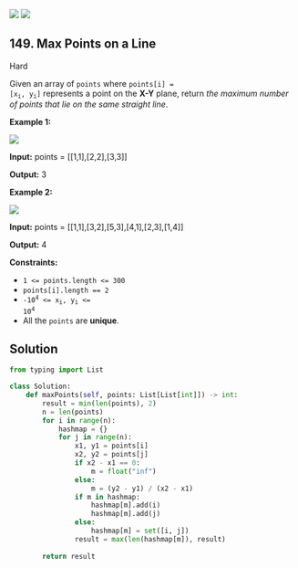 [![](https://img.shields.io/github/stars/LeetCode-Top-Interview-150/LeetCode-Top-Interview-150?label=Stars&style=flat-square)](https://github.com/LeetCode-Top-Interview-150/LeetCode-Top-Interview-150)
[![](https://img.shields.io/github/forks/LeetCode-Top-Interview-150/LeetCode-Top-Interview-150?label=Fork%20me%20on%20GitHub%20&style=flat-square)](https://github.com/LeetCode-Top-Interview-150/LeetCode-Top-Interview-150/fork)

## 149\. Max Points on a Line

Hard

Given an array of `points` where <code>points[i] = [x<sub>i</sub>, y<sub>i</sub>]</code> represents a point on the **X-Y** plane, return _the maximum number of points that lie on the same straight line_.

**Example 1:**

![](https://assets.leetcode.com/uploads/2021/02/25/plane1.jpg)

**Input:** points = \[\[1,1],[2,2],[3,3]]

**Output:** 3 

**Example 2:**

![](https://assets.leetcode.com/uploads/2021/02/25/plane2.jpg)

**Input:** points = \[\[1,1],[3,2],[5,3],[4,1],[2,3],[1,4]]

**Output:** 4 

**Constraints:**

*   `1 <= points.length <= 300`
*   `points[i].length == 2`
*   <code>-10<sup>4</sup> <= x<sub>i</sub>, y<sub>i</sub> <= 10<sup>4</sup></code>
*   All the `points` are **unique**.

## Solution

```python
from typing import List

class Solution:
    def maxPoints(self, points: List[List[int]]) -> int:
        result = min(len(points), 2)
        n = len(points)
        for i in range(n):
            hashmap = {}
            for j in range(n):
                x1, y1 = points[i]
                x2, y2 = points[j]
                if x2 - x1 == 0:
                    m = float("inf")
                else:
                    m = (y2 - y1) / (x2 - x1)
                if m in hashmap:
                    hashmap[m].add(i)
                    hashmap[m].add(j)
                else:
                    hashmap[m] = set([i, j])                
                result = max(len(hashmap[m]), result)
        
        return result
```